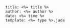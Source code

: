 ```metadata
title: <%= title %>
author: <%= author %>
date: <%= time %>
template: <%= type %>.jade
```
